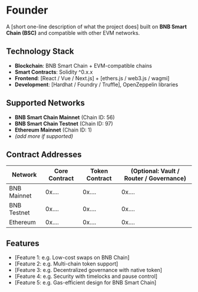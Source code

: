 # Founder

A [short one-line description of what the project does] built on **BNB Smart Chain (BSC)** and compatible with other EVM networks.

## Technology Stack

- **Blockchain**: BNB Smart Chain + EVM-compatible chains  
- **Smart Contracts**: Solidity ^0.x.x  
- **Frontend**: [React / Vue / Next.js] + [ethers.js / web3.js / wagmi]  
- **Development**: [Hardhat / Foundry / Truffle], OpenZeppelin libraries  

## Supported Networks

- **BNB Smart Chain Mainnet** (Chain ID: 56)  
- **BNB Smart Chain Testnet** (Chain ID: 97)  
- **Ethereum Mainnet** (Chain ID: 1)  
- *(add more if supported)*  

## Contract Addresses

| Network  | Core Contract | Token Contract | (Optional: Vault / Router / Governance) |
|----------|---------------|----------------|-----------------------------------------|
| BNB Mainnet | 0x.... | 0x.... | 0x.... |
| BNB Testnet | 0x.... | 0x.... | 0x.... |
| Ethereum    | 0x.... | 0x.... | 0x.... |

## Features

- [Feature 1: e.g. Low-cost swaps on BNB Chain]  
- [Feature 2: e.g. Multi-chain token support]  
- [Feature 3: e.g. Decentralized governance with native token]  
- [Feature 4: e.g. Security with timelocks and pause control]  
- [Feature 5: e.g. Gas-efficient design for BNB Smart Chain]  
